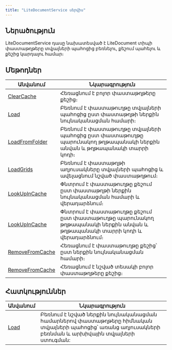 ```yaml
---
title: "LiteDocumentService սերվիս"
---
```


## Ներածություն

LiteDocumentService դասը նախատեսված է LiteDocument տիպի փաստաթղթերը տվյալների պահոցից բեռնելու, քեշում պահելու և քեշից կարդալու համար։

## Մեթոդներ

| Անվանում | Նկարագրություն |
|----------|----------------|
| [ClearCache](LiteDocumentService/ClearCache.md) | Հեռացնում է բոլոր փաստաթղթերը քեշից։ |
| [Load](LiteDocumentService/Load.md) | Բեռնում է փաստաթուղթը տվյալների պահոցից ըստ փաստաթղթի ներքին նույնականացման համարի։ |
| [LoadFromFolder](LiteDocumentService/LoadFromFolder.md) | Բեռնում է փաստաթուղթը տվյալների պահոցից ըստ փաստաթուղթը պարունակող թղթապանակի ներքին անվան և թղթապանակի տարրի կոդի։ |
| [LoadGrids](LiteDocumentService/LoadGrids.md) | Բեռնում է փաստաթղթի աղյուսակները տվյալների պահոցից և ավելացնում նշված փաստաթղթում։ |
| [LookUpInCache](LiteDocumentService/LookUpInCache.md) | Փնտրում է փաստաթուղթը քեշում ըստ փաստաթղթի ներքին նույնականացման համարի և վերադարձնում։ |
| [LookUpInCache](LiteDocumentService/LookUpInCache1.md) | Փնտրում է փաստաթուղթը քեշում ըստ փաստաթուղթը պարունակող թղթապանակի ներքին անվան և թղթապանակի տարրի կոդի և վերադարձնում։ |
| [RemoveFromCache](LiteDocumentService/RemoveFromCache.md) | Հեռացնում է փաստաթուղթը քեշից՝ ըստ ներքին նույնականացման համարի։ |
| [RemoveFromCache](LiteDocumentService/RemoveFromCache1.md) | Հեռացնում է նշված տեսակի բոլոր փաստաթղթերը քեշից։ |

## Հատկություններ

| Անվանում | Նկարագրություն |
|----------|----------------|
| [Load](LiteDocumentService/Load1.md) | Բեռնում է նշված ներքին նույնականացման համարներով փաստաթղթերը հիմնական տվյալների պահոցից՝ առանց աղյուսակների բեռնման և արխիվային տվյալների ստուգման: |